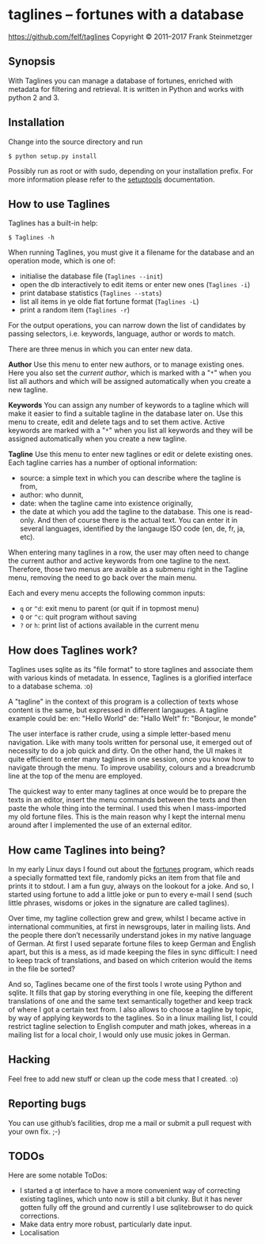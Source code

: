 taglines – fortunes with a database
===================================

https://github.com/felf/taglines
Copyright © 2011–2017 Frank Steinmetzger

Synopsis
--------
With Taglines you can manage a database of fortunes, enriched with metadata for
filtering and retrieval. It is written in Python and works with python 2 and 3.

Installation
------------
Change into the source directory and run

    $ python setup.py install

Possibly run as root or with sudo, depending on your installation prefix. For
more information please refer to the [setuptools](
https://github.com/pypa/setuptools) documentation.

How to use Taglines
-------------------
Taglines has a built-in help:

    $ Taglines -h

When running Taglines, you must give it a filename for the database and an
operation mode, which is one of:
* initialise the database file (`Taglines --init`)
* open the db interactively to edit items or enter new ones (`Taglines -i`)
* print database statistics (`Taglines --stats`)
* list all items in ye olde flat fortune format (`Taglines -L`)
* print a random item (`Taglines -r`)

For the output operations, you can narrow down the list of candidates by
passing selectors, i.e. keywords, language, author or words to match.

There are three menus in which you can enter new data.

<b>Author</b>
Use this menu to enter new authors, or to manage existing ones. Here you also
set the <i>current author</i>, which is marked with a "`*`" when you list all
authors and which will be assigned automatically when you create a new tagline.

<b>Keywords</b>
You can assign any number of keywords to a tagline which will make it easier to
find a suitable tagline in the database later on. Use this menu to create, edit
and delete tags and to set them active. Active keywords are marked with a "`*`"
when you list all keywords and they will be assigned automatically when you
create a new tagline.

<b>Tagline</b>
Use this menu to enter new taglines or edit or delete existing ones. Each
tagline carries has a number of optional information:
* source: a simple text in which you can describe where the tagline is from,
* author: who dunnit,
* date: when the tagline came into existence originally,
* the date at which you add the tagline to the database. This one is read-only.
And then of course there is the actual text. You can enter it in several
languages, identified by the langauge ISO code (en, de, fr, ja, etc).

When entering many taglines in a row, the user may often need to change the
current author and active keywords from one tagline to the next. Therefore,
those two menus are avaible as a submenu right in the Tagline menu, removing
the need to go back over the main menu.

Each and every menu accepts the following common inputs:
* `q` or `^d`: exit menu to parent (or quit if in topmost menu)
* `Q` or `^c`: quit program without saving
* `?` or `h`: print list of actions available in the current menu

How does Taglines work?
-----------------------
Taglines uses sqlite as its "file format" to store taglines and associate them
with various kinds of metadata. In essence, Taglines is a glorified interface
to a database schema. :o)

A "tagline" in the context of this program is a collection of texts whose
content is the same, but expressed in different langauges. A tagline example
could be:
    en: "Hello World"
    de: "Hallo Welt"
    fr: "Bonjour, le monde"

The user interface is rather crude, using a simple letter-based menu
navigation. Like with many tools written for personal use, it emerged out of
necessity to do a job quick and dirty. On the other hand, the UI makes it quite
efficient to enter many taglines in one session, once you know how to navigate
through the menu. To improve usability, colours and a breadcrumb line at the
top of the menu are employed.

The quickest way to enter many taglines at once would be to prepare the texts
in an editor, insert the menu commands between the texts and then paste the
whole thing into the terminal. I used this when I mass-imported my old fortune
files. This is the main reason why I kept the internal menu around after I
implemented the use of an external editor.

How came Taglines into being?
-----------------------------
In my early Linux days I found out about the [fortunes](
https://en.wikipedia.org/wiki/Fortune_(Unix)) program, which reads a
specially formatted text file, randomly picks an item from that file and prints
it to stdout. I am a fun guy, always on the lookout for a joke. And so, I
started using fortune to add a little joke or pun to every e-mail I send (such
little phrases, wisdoms or jokes in the signature are called taglines).

Over time, my tagline collection grew and grew, whilst I became active in
international communities, at first in newsgroups, later in mailing lists. And
the people there don’t necessarily understand jokes in my native language of
German. At first I used separate fortune files to keep German and English
apart, but this is a mess, as id made keeping the files in sync difficult: I
need to keep track of translations, and based on which criterion would the
items in the file be sorted?

And so, Taglines became one of the first tools I wrote using Python and sqlite.
It fills that gap by storing everything in one file, keeping the different
translations of one and the same text semantically together and keep track of
where I got a certain text from. I also allows to choose a tagline by topic, by
way of applying keywords to the taglines. So in a linux mailing list, I could
restrict tagline selection to English computer and math jokes, whereas in a
mailing list for a local choir, I would only use music jokes in German.

Hacking
-------
Feel free to add new stuff or clean up the code mess that I created. :o)

Reporting bugs
--------------
You can use github’s facilities, drop me a mail or submit a pull request with
your own fix. ;-)

TODOs
-----
Here are some notable ToDos:
* I started a qt interface to have a more convenient way of correcting existing
  taglines, which unto now is still a bit clunky. But it has never gotten fully
  off the ground and currently I use sqlitebrowser to do quick corrections.
* Make data entry more robust, particularly date input.
* Localisation
